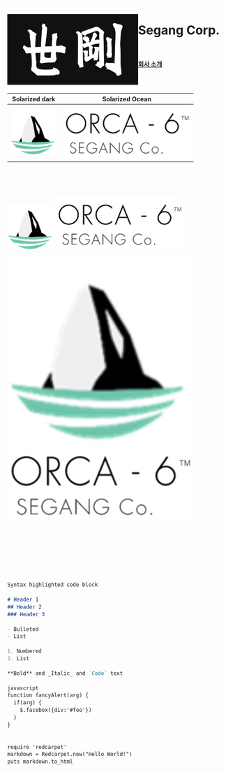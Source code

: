 <img align="left" width="300" height="200" src="segang_logo.jpg">

# Segang Corp.
<br>

[**회사 소개**](history.md)
<br><br><br>

Solarized dark             |  Solarized Ocean
-------------------------|-------------------------
![](orca_img.png)  |  ![](orca_text.png)

<br><br><br>

![alt-text-1](orca_img.png "title-1") ![alt-text-2](orca_text.png "title-2")


<img src="orca_img.png" width="425"/> <img src="orca_text.png" width="425"/> 

<br><br><br><br><br><br>
```markdown
Syntax highlighted code block

# Header 1
## Header 2
### Header 3

- Bulleted
- List

1. Numbered
2. List

**Bold** and _Italic_ and `Code` text

javascript
function fancyAlert(arg) {
  if(arg) {
    $.facebox({div:'#foo'})
  }
}


require 'redcarpet'
markdown = Redcarpet.new("Hello World!")
puts markdown.to_html

